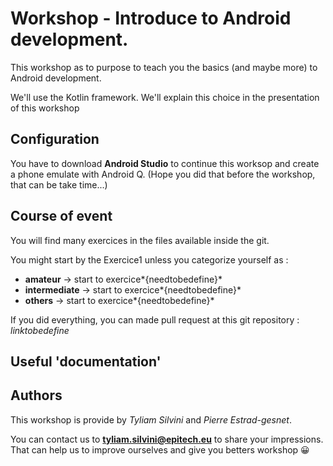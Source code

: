 # Workshop - Introduce to Android development.

This workshop as to purpose to teach you the basics (and maybe more) to Android development.

We'll use the Kotlin framework. We'll explain this choice in the presentation of this workshop

## Configuration

You have to download **Android Studio** to continue this worksop and create a phone emulate with Android Q. (Hope you did that before the workshop, that can be take time...)

## Course of event

You will find many exercices in the files available inside the git.

You might start by the Exercice1 unless you categorize yourself as :

* **amateur** -> start to exercice*{needtobedefine}*
* **intermediate** -> start to exercice*{needtobedefine}*
* **others** -> start to exercice*{needtobedefine}*

If you did everything, you can made pull request at this git repository :
*linktobedefine*

## Useful 'documentation'


## Authors
This workshop is provide by *Tyliam Silvini* and *Pierre Estrad-gesnet*.

You can contact us to **tyliam.silvini@epitech.eu** to share your impressions. That can help us to improve ourselves
and give you betters workshop 😀
